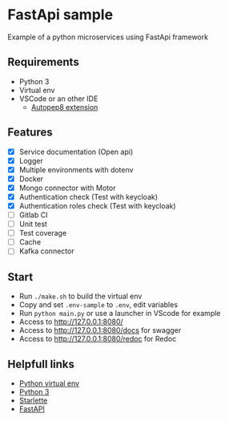# FastApi sample

Example of a python microservices using FastApi framework

## Requirements

- Python 3
- Virtual env
- VSCode or an other IDE
  - [Autopep8 extension](https://marketplace.visualstudio.com/items?itemName=himanoa.Python-autopep8)

## Features

- [x] Service documentation (Open api)
- [x] Logger
- [x] Multiple environments with dotenv
- [x] Docker
- [x] Mongo connector with Motor
- [x] Authentication check (Test with keycloak)
- [x] Authentication roles check (Test with keycloak)
- [ ] Gitlab CI
- [ ] Unit test
- [ ] Test coverage
- [ ] Cache
- [ ] Kafka connector

## Start

- Run `./make.sh` to build the virtual env
- Copy and set `.env-sample` to `.env`, edit variables
- Run `python main.py` or use a launcher in VScode for example
- Access to http://127.0.0.1:8080/
- Access to http://127.0.0.1:8080/docs for swagger
- Access to http://127.0.0.1:8080/redoc for Redoc

## Helpfull links

- [Python virtual env](https://python-guide-pt-br.readthedocs.io/fr/latest/dev/virtualenvs.htmls)
- [Python 3](https://www.python.org/)
- [Starlette](https://www.starlette.io/websockets/)
- [FastAPI](https://fastapi.tiangolo.com//)
